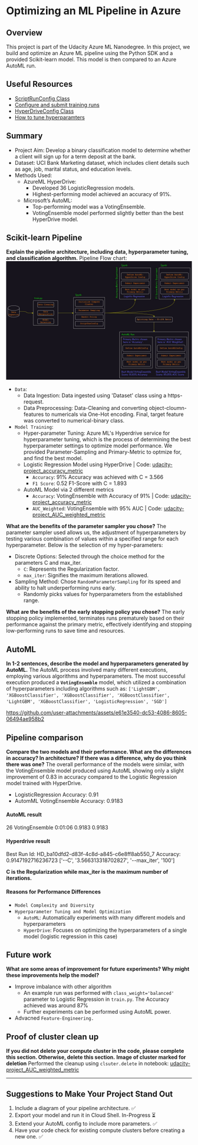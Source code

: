 # Optimizing an ML Pipeline in Azure

## Overview
This project is part of the Udacity Azure ML Nanodegree.
In this project, we build and optimize an Azure ML pipeline using the Python SDK and a provided Scikit-learn model.
This model is then compared to an Azure AutoML run.

## Useful Resources
- [ScriptRunConfig Class](https://docs.microsoft.com/en-us/python/api/azureml-core/azureml.core.scriptrunconfig?view=azure-ml-py)
- [Configure and submit training runs](https://docs.microsoft.com/en-us/azure/machine-learning/how-to-set-up-training-targets)
- [HyperDriveConfig Class](https://docs.microsoft.com/en-us/python/api/azureml-train-core/azureml.train.hyperdrive.hyperdriveconfig?view=azure-ml-py)
- [How to tune hyperparamters](https://docs.microsoft.com/en-us/azure/machine-learning/how-to-tune-hyperparameters)


## Summary
- Project Aim: Develop a binary classification model to determine whether a client will sign up for a term deposit at the bank.
- Dataset: UCI Bank Marketing dataset, which includes client details such as age, job, marital status, and education levels.
- Methods Used:
    - AzureML HyperDrive:
      - Developed 36 LogisticRegression models.
      - Highest-performing model achieved an accuracy of 91%.
    - Microsoft’s AutoML:
      - Top-performing model was a VotingEnsemble.
      - VotingEnsemble model performed slightly better than the best HyperDrive model.

## Scikit-learn Pipeline
**Explain the pipeline architecture, including data, hyperparameter tuning, and classification algorithm.**
Pipeline Flow chart:
![AutoML_Udacity_Course2_project](https://github.com/mishra-atul5001/nd00333_AZMLND_Optimizing_a_Pipeline_in_Azure-Starter_Files/blob/master/AutoML%20Udacity%20Course2%20project.jpg)

- `Data`:
  - Data Ingestion: Data ingested using 'Dataset' class using a https-request.
  - Data Preprocessing: Data-Cleaning and converting object-cloumn-features to numericals via One-Hot encoding. Final, target feature was converted to numerical-binary class.
- `Model Training`:
  - Hyper-parameter Tuning: Azure ML's Hyperdrive service for hyperparameter tuning, which is the process of determining the best hyperparameter settings to optimize model performance. We provided Parameter-Sampling and Primary-Metric to optmize for, and find the best model.
  - Logistic Regression Model using HyperDrive | Code: [udacity-project_accuracy_metric](https://github.com/mishra-atul5001/nd00333_AZMLND_Optimizing_a_Pipeline_in_Azure-Starter_Files/blob/master/udacity-project_accuracy_metric.ipynb)
    - `Accuracy`: 91% Accuracy was achieved with C = 3.566 
    - `F1 Score`: 0.52 F1-Score with C = 1.893
  - AutoML Model via 2 different metrics
    - `Accuracy`: VotingEnsemble with Accuracy of 91% | Code: [udacity-project_accuracy_metric](https://github.com/mishra-atul5001/nd00333_AZMLND_Optimizing_a_Pipeline_in_Azure-Starter_Files/blob/master/udacity-project_accuracy_metric.ipynb)
    - `AUC_Weighted`: VotingEnsemble with 95% AUC | Code: [udacity-project_AUC_weighted_metric](https://github.com/mishra-atul5001/nd00333_AZMLND_Optimizing_a_Pipeline_in_Azure-Starter_Files/blob/master/udacity-project_AUC_weighted_metric.ipynb)
   
**What are the benefits of the parameter sampler you chose?**
The parameter sampler used allows us, the adjustment of hyperparameters by testing various combination of values within a specified range for each hyperparameter.
Below is the selection of my hyper-parameters:
- Discrete Options: Selected through the choice method for the parameters C and max_iter.
  - `C`: Represents the Regularization factor.
  - `max_iter`: Signifies the maximum iterations allowed.
- Sampling Method: Chose `RandomParameterSampling` for its speed and ability to halt underperforming runs early.
  - Randomly picks values for hyperparameters from the established range.

**What are the benefits of the early stopping policy you chose?**
The early stopping policy implemented, terminates runs prematurely based on their performance against the primary metric, effectively identifying and stopping low-performing runs to save time and resources.

## AutoML
**In 1-2 sentences, describe the model and hyperparameters generated by AutoML.**
The AutoML process involved many different executions, employing various algorithms and hyperparameters. 
The most successful execution produced a **`VotingEnsemble`** model, which utilized a combination of hyperparameters including algorithms such as:
`['LightGBM', 'XGBoostClassifier', 'XGBoostClassifier', 'XGBoostClassifier', 'LightGBM', 'XGBoostClassifier', 'LogisticRegression', 'SGD']`

https://github.com/user-attachments/assets/e61e3540-dc53-4086-8605-06494ae958b2


## Pipeline comparison
**Compare the two models and their performance. What are the differences in accuracy? In architecture? If there was a difference, why do you think there was one?**
The overall performance of the models were similar, with the VotingEnsemble model produced using AutoML showing only a slight improvement of 0.83 in accuracy compared to the Logistic Regression model trained with HyperDrive.
- LogisticRegression Accuracy: 0.91
- AutomML VotingEnsemble Accuracy: 0.9183

#### AutoML result
26 VotingEnsemble 0:01:06 0.9183 0.9183

#### Hyperdrive result
Best Run Id:  HD_ba10dfd2-d83f-4c8d-a845-c6e8ff8ab550_7
Accuracy: 0.9147192716236723
['--C', '3.566313318702827', '--max_iter', '100']

**C is the Regularization while max_iter is the maximum number of iterations.**

#### Reasons for Performance Differences
- `Model Complexity and Diversity`
- `Hyperparameter Tuning and Model Optimization`
    - `AutoML`: Automatically experiments with many different models and hyperparameters
    - `HyperDrive`: Focuses on optimizing the hyperparameters of a single model (logistic regression in this case)

## Future work
**What are some areas of improvement for future experiments? Why might these improvements help the model?**
- Improve imbalance with other algorithm
  - An example run was performed with `class_weight='balanced'` parameter to Logistic Regression in `train.py`. The Accuracy achieved was around 87%
  - Further experiments can be performed using AutoML power.
- Advacned `Feature-Engineering.`

## Proof of cluster clean up
**If you did not delete your compute cluster in the code, please complete this section. Otherwise, delete this section.**
**Image of cluster marked for deletion**
Performed the cleanup using `clsuter.delete` in notebook: [udacity-project_AUC_weighted_metric](https://github.com/mishra-atul5001/nd00333_AZMLND_Optimizing_a_Pipeline_in_Azure-Starter_Files/blob/master/udacity-project_AUC_weighted_metric.ipynb)

***
## Suggestions to Make Your Project Stand Out
1. Include a diagram of your pipeline architecture. ✅
2. Export your model and run it in Cloud Shell. In-Progress ⏳
3. Extend your AutoML config to include more parameters. ✅
4. Have your code check for existing compute clusters before creating a new one. ✅
